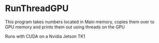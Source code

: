 # RunThreadGPU
This program takes numbers located in Main memory, 
copies them over to GPU memory and prints them out using threads on the GPU

Runs with CUDA on a Nvidia Jetson TK1
